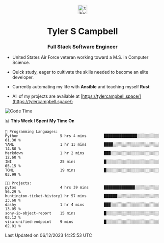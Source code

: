<p align="center">
<a href="https://www.linkedin.com/in/t36campbell" target="blank"><img align="center" src="https://ik.imagekit.io/t36campbell/Portfolio/linkedin.png.original_m8bbGgPh6.png" alt="t36campbell" height="30" width="30" /></a>
</p>
<h1 align="center">Tyler S Campbell</h1>
<h3 align="center">Full Stack Software Engineer</h3>

* United States Air Force veteran working toward a M.S. in Computer Science.

* Quick study, eager to cultivate the skills needed to become an elite developer.

* Currently automating my life with **Ansible** and teaching myself **Rust**

* All of my projects are available at [https://tylercampbell.space/](https://tylercampbell.space/)

<!--START_SECTION:waka-->
![Code Time](http://img.shields.io/badge/Code%20Time-3%2C015%20hrs%2050%20mins-blue)

📊 **This Week I Spent My Time On** 

```text
💬 Programming Languages: 
Python                   5 hrs 4 mins        ███████████████░░░░░░░░░░   61.30 % 
YAML                     1 hr 13 mins        ████░░░░░░░░░░░░░░░░░░░░░   14.80 % 
Markdown                 1 hr 2 mins         ███░░░░░░░░░░░░░░░░░░░░░░   12.60 % 
INI                      25 mins             █░░░░░░░░░░░░░░░░░░░░░░░░   05.15 % 
TOML                     19 mins             █░░░░░░░░░░░░░░░░░░░░░░░░   03.99 % 

🐱‍💻 Projects: 
pytos                    4 hrs 39 mins       ██████████████░░░░░░░░░░░   56.29 % 
huntington-ticket-history1 hr 57 mins        ██████░░░░░░░░░░░░░░░░░░░   23.68 % 
dashy                    1 hr 4 mins         ███░░░░░░░░░░░░░░░░░░░░░░   13.05 % 
sony-ip-object-report    15 mins             █░░░░░░░░░░░░░░░░░░░░░░░░   03.12 % 
visa-unified-endpoint    9 mins              █░░░░░░░░░░░░░░░░░░░░░░░░   02.01 % 
```


 Last Updated on 06/12/2023 14:25:53 UTC
<!--END_SECTION:waka-->
